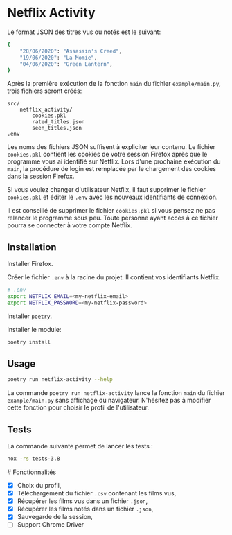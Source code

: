 Netflix Activity
===================

Le format JSON des titres vus ou notés est le suivant:

```bash
{
    "28/06/2020": "Assassin's Creed",
    "19/06/2020": "La Momie",
    "04/06/2020": "Green Lantern",
}
```

Après la première exécution de la fonction `main` du fichier `example/main.py`, trois fichiers seront créés:

```
src/
    netflix_activity/
        cookies.pkl
        rated_titles.json
        seen_titles.json
.env
```

Les noms des fichiers JSON suffisent à expliciter leur contenu. Le fichier `cookies.pkl` contient les cookies de votre session Firefox après que le programme vous ai identifié sur Netflix. Lors d'une prochaine exécution du `main`, la procédure de login est remplacée par le chargement des cookies dans la session Firefox.

Si vous voulez changer d'utilisateur Netflix, il faut supprimer le fichier `cookies.pkl` et éditer le `.env` avec les nouveaux identifiants de connexion.

Il est conseillé de supprimer le fichier `cookies.pkl` si vous pensez ne pas relancer le programme sous peu. Toute personne ayant accès à ce fichier pourra se connecter à votre compte Netflix.

## Installation

Installer Firefox.

Créer le fichier `.env` à la racine du projet. Il contient vos identifiants Netflix.
```bash
# .env
export NETFLIX_EMAIL=<my-netflix-email>
export NETFLIX_PASSWORD=<my-netflix-password>
```

Installer [`poetry`](https://python-poetry.org/docs/).

Installer le module:
```bash
poetry install
```

## Usage

```bash
poetry run netflix-activity --help
```

La commande `poetry run netflix-activity` lance la fonction `main` du fichier `example/main.py` sans affichage du navigateur.
N'hésitez pas à modifier cette fonction pour choisir le profil de l'utilisateur.

## Tests

La commande suivante permet de lancer les tests :
```bash
nox -rs tests-3.8
```

# Fonctionnalités

 - [x] Choix du profil,
 - [x] Téléchargement du fichier `.csv` contenant les films vus,
 - [x] Récupérer les films vus dans un fichier `.json`,
 - [x] Récupérer les films notés dans un fichier `.json`,
 - [x] Sauvegarde de la session,
 - [ ] Support Chrome Driver
